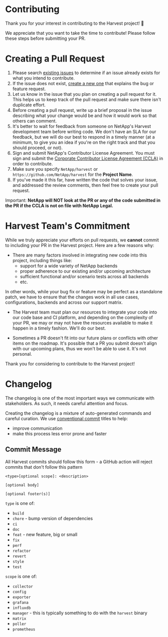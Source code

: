 # Contributing
Thank you  for your interest in contributing to the Harvest project! 🎉

We appreciate that you want to take the time to contribute! Please follow these steps before submitting your PR.

# Creating a Pull Request

1. Please search [existing issues](https://github.com/NetApp/Harvest/issues) to determine if an issue already exists for what you intend to contribute.
2. If the issue does not exist, [create a new one](https://github.com/NetApp/Harvest/issues/new) that explains the bug or feature request.
3. Let us know in the issue that you plan on creating a pull request for it. This helps us to keep track of the pull request and make sure there isn't duplicate effort.
4. Before creating a pull request, write up a brief proposal in the issue describing what your change would be and how it would work so that others can comment.
5. It's better to wait for feedback from someone on NetApp's Harvest development team before writing code. We don't have an SLA for our feedback, but we will do our best to respond in a timely manner (at a minimum, to give you an idea if you're on the right track and that you should proceed, or not).
6. Sign and submit NetApp's Contributor License Agreement. You must sign and submit the [Corporate Contributor License Agreement (CCLA)](https://netapp.tap.thinksmart.com/prod/Portal/ShowWorkFlow/AnonymousEmbed/3d2f3aa5-9161-4970-997d-e482b0b033fa) in order to contribute. 
7. Make sure you specify `NetApp/harvest` or `https://github.com/NetApp/harvest` for the **Project Name**.
8. If you've made it this far, have written the code that solves your issue, and addressed the review comments, then feel free to create your pull request.

Important: **NetApp will NOT look at the PR or any of the code submitted in the PR if the CCLA is not on file with NetApp Legal.**

# Harvest Team's Commitment
While we truly appreciate your efforts on pull requests, we **cannot** commit to including your PR in the Harvest project. Here are a few reasons why:

* There are many factors involved in integrating new code into this project, including things like: 
    * support for a wide variety of NetApp backends
    * proper adherence to our existing and/or upcoming architecture
    * sufficient functional and/or scenario tests across all backends
    * etc.

In other words, while your bug fix or feature may be perfect as a standalone patch, we have to ensure that the changes work in all use cases, configurations, backends and across our support matrix.

* The Harvest team must plan our resources to integrate your code into our code base and CI platform, and depending on the complexity of your PR, we may or may not have the resources available to make it happen in a timely fashion. We'll do our best.

* Sometimes a PR doesn't fit into our future plans or conflicts with other items on the roadmap. It's possible that a PR you submit doesn't align with our upcoming plans, thus we won't be able to use it. It's not personal.

Thank you for considering to contribute to the Harvest project!

# Changelog

The changelog is one of the most important ways we communicate with stakeholders. As such, it needs careful attention and focus. 

Creating the changelog is a mixture of auto-generated commands and careful curation. We use [conventional commit](https://www.conventionalcommits.org/en/v1.0.0/#summary) titles to help:
* improve communication
* make this process less error prone and faster

## Commit Message

All Harvest commits should follow this form - a GitHub action will reject commits that don't follow this pattern

```
<type>[optional scope]: <description>

[optional body]

[optional footer(s)]
```

`type` is one of:
* `build`
* `chore` - bump version of dependencies
* `ci`
* `doc`
* `feat` - new feature, big or small
* `fix`
* `perf`
* `refactor`
* `revert`
* `style`
* `test`

`scope` is one of:
* `collector`
* `config`
* `exporter`
* `grafana`
* `influxdb`
* `manager` - this is typically something to do with the `harvest` binary
* `matrix`
* `poller`
* `prometheus`

